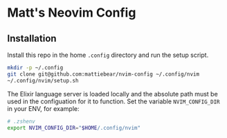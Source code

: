 # Matt's Neovim Config

## Installation

Install this repo in the home `.config` directory and run the setup script.

```sh
mkdir -p ~/.config
git clone git@github.com:mattiebear/nvim-config ~/.config/nvim
~/.config/nvim/setup.sh
```

The Elixir language server is loaded locally and the absolute path must be used in the configuation for it to function. Set the variable `NVIM_CONFIG_DIR` in your ENV, for example:

```sh
# .zshenv
export NVIM_CONFIG_DIR="$HOME/.config/nvim"
```
